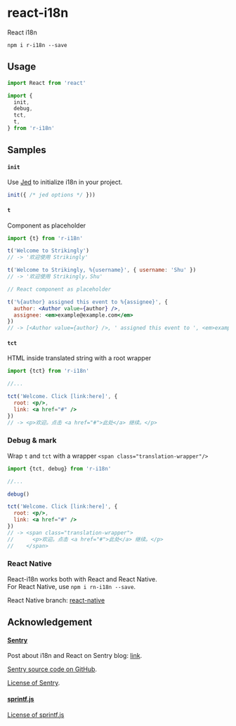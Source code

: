 # react-i18n

React i18n

`npm i r-i18n --save`

## Usage

```jsx
import React from 'react'

import {
  init, 
  debug, 
  tct, 
  t, 
} from 'r-i18n'
```

## Samples

#### `init`
Use [Jed](http://slexaxton.github.io/Jed) to initialize i18n in your project.

```jsx
init({ /* jed options */ })) 
```

#### `t`

Component as placeholder

```jsx
import {t} from 'r-i18n'

t('Welcome to Strikingly')  
// -> '欢迎使用 Strikingly'

t('Welcome to Strikingly, %{username}', { username: 'Shu' }) 
// -> '欢迎使用 Strikingly，Shu'

// React component as placeholder

t('%{author} assigned this event to %{assignee}', {
  author: <Author value={author} />,
  assignee: <em>example@example.com</em>
})
// -> [<Author value={author} />, ' assigned this event to ', <em>example@example.com</em>]
```

#### `tct`

HTML inside translated string with a root wrapper

```jsx
import {tct} from 'r-i18n'

//...

tct('Welcome. Click [link:here]', {
  root: <p/>,
  link: <a href="#" />
})
// -> <p>欢迎。点击 <a href="#">此处</a> 继续。</p>
```

### Debug & mark

Wrap `t` and `tct` with a wrapper `<span class="translation-wrapper"/>`

```jsx
import {tct, debug} from 'r-i18n'

//...

debug()

tct('Welcome. Click [link:here]', {
  root: <p/>,
  link: <a href="#" />
})
// -> <span class="translation-wrapper">
//      <p>欢迎。点击 <a href="#">此处</a> 继续。</p>
//    </span>
```

### React Native

React-i18n works both with React and React Native.  
For React Native, use `npm i rn-i18n --save`.

React Native branch: [react-native](https://github.com/strikingly/react-i18n/tree/react-native)

## Acknowledgement

#### [Sentry](https://github.com/getsentry/sentry)

Post about i18n and React on Sentry blog: [link](https://blog.getsentry.com/2016/01/07/react-i18n.html).

[Sentry source code on GitHub](https://github.com/getsentry/sentry/blob/f489a20c6d5318aba2f30fec0d745835436a94f7/src/sentry/static/sentry/app/locale.jsx).

[License of Sentry](./LICENSE-Sentry).

#### [sprintf.js](https://github.com/alexei/sprintf.js)

[License of sprintf.js](./LICENSE-sprintfjs)
